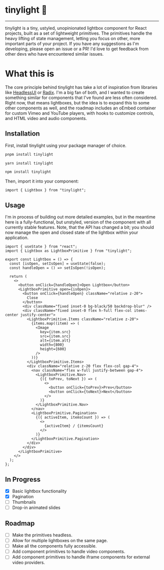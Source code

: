 # tinylight 🎉

---

tinylight is a tiny, ustyled, unopinionated lightbox component for React projects, built as a set of lightweight primitives. The primitives handle the heavy lifting of state management, letting you focus on other, more important parts of your project. If you have any suggestions as I'm developing, please open an issue or a PR! I'd love to get feedback from other devs who have encountered similar issues.

# What this is

The core principle behind tinylight has take a lot of inspiration from libraries like [HeadlessUI](https://headlessui.com) or [Radix](https://radix-ui.com). I'm a big fan of both, and I wanted to create something similar for components that I've found are less often considered. Right now, that means lightboxes, but the idea is to expand this to some other components as well, and the roadmap includes an oEmbed container for custom Vimeo and YouTube players, with hooks to customize controls, and HTML video and audio components.

## Installation

First, install tinylight using your package manager of choice.

```bash title="pnpm (recommended)"
pnpm install tinylight
```

```bash title="yarn"
yarn install tinylight
```

```bash title="npm"
npm install tinylight
```

Then, import it into your component:

```tsx
import { Lightbox } from "tinylight";
```

## Usage

I'm in process of building out more detailed examples, but in the meantime here is a fully-functional, but unstyled, version of the component with all currently stable features.
Note, that the API has changed a bit; you should now manage the open and closed state of the lightbox within your application.

```tsx title="Lightbox.tsx"
import { useState } from "react";
import { Lightbox as LightboxPrimitive } from "tinylight";

export const Lightbox = () => {
  const [isOpen, setIsOpen] = useState(false);
  const handleOpen = () => setIsOpen(!isOpen);

  return (
    <>
      <button onClick={handleOpen}>Open Lightbox</button>
      <LightboxPrimitive open={isOpen}>
        <button onClick={handleOpen} className="relative z-20">
          Close
        </button>
        <div className="fixed inset-0 bg-black/50 backdrop-blur" />
        <div className="fixed inset-0 flex h-full flex-col items-center justify-center">
          <LightboxPrimitive.Items className="relative z-20">
            {items.map((item) => (
              <Image
                key={item.src}
                src={item.src}
                alt={item.alt}
                width={800}
                height={600}
              />
            ))}
          </LightboxPrimitive.Items>
          <div className="relative z-20 flex flex-col gap-4">
            <nav className="flex w-full justify-between gap-4">
              <LightboxPrimitive.Nav>
                {({ toPrev, toNext }) => (
                  <>
                    <button onClick={toPrev}>Prev</button>
                    <button onClick={toNext}>Next</button>
                  </>
                )}
              </LightboxPrimitive.Nav>
            </nav>
            <LightboxPrimitive.Pagination>
              {({ activeItem, itemsCount }) => (
                <>
                  {activeItem} / {itemsCount}
                </>
              )}
            </LightboxPrimitive.Pagination>
          </div>
        </div>
      </LightboxPrimitive>
    </>
  );
};
```

## In Progress

- [x] Basic lightbox functionality
- [x] Pagination
- [ ] Thumbnails
- [ ] Drop-in animated slides

## Roadmap

- [ ] Make the primitives headless.
- [ ] Allow for multiple lightboxes on the same page.
- [ ] Make all the components fully accessible.
- [ ] Add component primitives to handle video components.
- [ ] Add component primitives to handle iframe components for external video providers.
